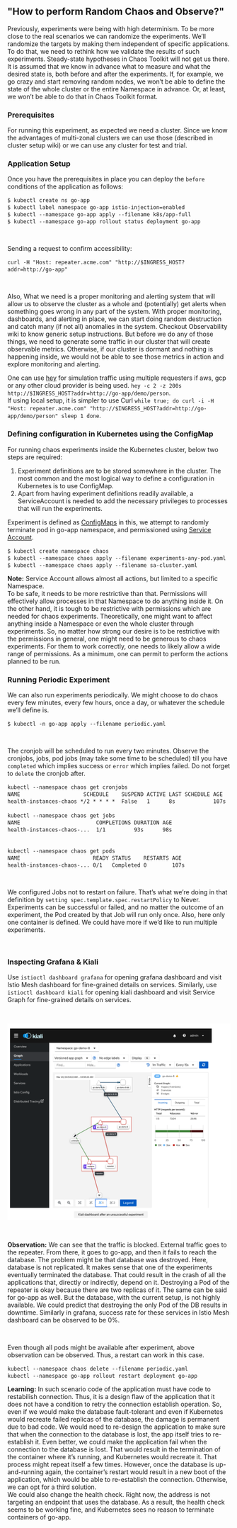 ## "How to perform Random Chaos and Observe?" 

Previously, experiments were being with high determinism. To be more close to the real scenarios we can randomize the experiments. We’ll randomize the targets by making them independent of specific applications. To do that, we need to rethink how we validate the results of such experiments. Steady-state hypotheses in Chaos Toolkit will not get us there. It is assumed that we know in advance what to measure and what the desired state is, both before and after the experiments. If, for example, we go crazy and start removing random nodes, we won’t be able to define the state of the whole cluster or the entire Namespace in advance. Or, at least, we won’t be able to do that in Chaos Toolkit format. 

### Prerequisites

For running this experiment, as expected we need a cluster. Since we know the advantages of multi-zonal clusters we can use those
(described in cluster setup wiki) or we can use any cluster for test and trial.

### Application Setup

Once you have the prerequisites in place you can deploy the `before` conditions
of the application as follows:

```shell
$ kubectl create ns go-app
$ kubectl label namespace go-app istio-injection=enabled
$ kubectl --namespace go-app apply --filename k8s/app-full
$ kubectl --namespace go-app rollout status deployment go-app
``` 
<br>

Sending a request to confirm accessibility:
```shell
curl -H "Host: repeater.acme.com" "http://$INGRESS_HOST?addr=http://go-app"
```
<br>

Also, What we need is a proper monitoring and alerting system that will allow us to observe the cluster as a whole and (potentially) get alerts when something goes wrong in any part of the system. With proper monitoring, dashboards, and alerting in place, we can start doing random destruction and catch many (if not all) anomalies in the system. Checkout Observability wiki to know generic setup instructions. But before we do any of those things, we need to generate some traffic in our cluster that will create observable metrics. Otherwise, if our cluster is dormant and nothing is happening inside, we would not be able to see those metrics in action and explore monitoring and alerting.

One can use [hey](https://formulae.brew.sh/formula/hey) for simulation traffic using multiple requesters if aws, gcp or any other cloud provider is being used. `hey -c 2 -z 200s http://$INGRESS_HOST?addr=http://go-app/demo/person`.<br>
If using local setup, it is simpler to use Curl `while true; do curl -i -H "Host: repeater.acme.com" "http://$INGRESS_HOST?addr=http://go-app/demo/person" sleep 1 done`.

### Defining configuration in Kubernetes using the ConfigMap

For running chaos experiments inside the Kubernetes cluster, below two steps are required:<br>
1. Experiment definitions are to be stored somewhere in the cluster. The most common and the most logical way to define a configuration in Kubernetes is to use ConfigMap.<br>
1. Apart from having experiment definitions readily available, a ServiceAccount is needed to add the necessary privileges to processes that will run the experiments.

Experiment is defined as [ConfigMaps](./experiments-any-pod.yaml) in this, we attempt to randomly terminate pod in go-app namespace, and permissioned using [Service Account](./sa-cluster.yaml).

```shell
$ kubectl create namespace chaos
$ kubectl --namespace chaos apply --filename experiments-any-pod.yaml
$ kubectl --namespace chaos apply --filename sa-cluster.yaml
```

**Note:** Service Account allows almost all actions, but limited to a specific Namespace.<br>
To be safe, it needs to be more restrictive than that. Permissions will effectively allow processes in that Namespace to do anything inside it. On the other hand, it is tough to be restrictive with permissions which are needed for chaos experiments. Theoretically, one might want to affect anything inside a Namespace or even the whole cluster through experiments. So, no matter how strong our desire is to be restrictive with the permissions in general, one might need to be generous to chaos experiments. For them to work correctly, one needs to likely allow a wide range of permissions. As a minimum, one can permit to perform the actions planned to be run.


### Running Periodic Experiment

We can also run experiments periodically. We might choose to do chaos every few minutes, every few hours, once a day, or whatever the schedule we’ll define is.


```shell
$ kubectl -n go-app apply --filename periodic.yaml
```

<br>

The cronjob will be scheduled to run every two minutes.
Observe the cronjobs, jobs, pod jobs (may take some time to be scheduled) till you have `completed` which implies success or `error` which implies failed. Do not forget to `delete` the cronjob after.

```shell
kubectl --namespace chaos get cronjobs
NAME                    SCHEDULE    SUSPEND ACTIVE LAST SCHEDULE AGE
health-instances-chaos */2 * * * *  False   1      8s            107s

kubectl --namespace chaos get jobs
NAME                        COMPLETIONS DURATION AGE
health-instances-chaos-...  1/1         93s      98s


kubectl --namespace chaos get pods
NAME                       READY STATUS    RESTARTS AGE
health-instances-chaos-... 0/1   Completed 0        107s

```
<br>

We configured Jobs not to restart on failure. That’s what we’re doing in that definition by `setting spec.template.spec.restartPolicy` to Never. Experiments can be successful or failed, and no matter the outcome of an experiment, the Pod created by that Job will run only once. Also, here only one container is defined. We could have more if we’d like to run multiple experiments.

<br>

### Inspecting Grafana & Kiali

Use `istioctl dashboard grafana` for opening grafana dashboard and visit Istio Mesh dashboard for fine-grained details on services. Similarly, use `istioctl dashboard kiali` for opening kiali dashboard and visit Service Graph for fine-grained details on services.

<br>

![image](./images/kiali_output.png)

<br>

**Observation:** We can see that the traffic is blocked. External traffic goes to the repeater. From there, it goes to go-app, and then it fails to reach the database. The problem might be that database was destroyed.
Here, database is not replicated. It makes sense that one of the experiments eventually terminated the database. That could result in the crash of all the applications that, directly or indirectly, depend on it. Destroying a Pod of the repeater is okay because there are two replicas of it. The same can be said for go-app as well. But the database, with the current setup, is not highly available. We could predict that destroying the only Pod of the DB results in downtime. Similarly in grafana, success rate for these services in Istio Mesh dashboard can be observed to be 0%.

<br>

Even though all pods might be available after experiment, above observation can be observed. Thus, a restart can work in this case.

```shell
kubectl --namespace chaos delete --filename periodic.yaml
kubectl --namespace go-app rollout restart deployment go-app
```

**Learning:** In such scenario code of the application must have code to restabilish connection. Thus, it is a design flaw of the application that it does not have a condition to retry 
the connection establish operation. So, even if we would make the database fault-tolerant and even if Kubernetes would recreate failed replicas of the database, the damage is permanent due to bad code. We would need to re-design the application to make sure that when the connection to the database is lost, the app itself tries to re-establish it.
Even better, we could make the application fail when the connection to the database is lost. That would result in the termination of the container where it’s running, and Kubernetes would recreate it. That process might repeat itself a few times. However, once the database is up-and-running again, the container’s restart would result in a new boot of the application, which would be able to re-establish the connection. Otherwise, we can opt for a third solution.<br>
We could also change the health check. Right now, the address is not targeting an endpoint that uses the database. As a result, the health check seems to be working fine, and Kubernetes sees no reason to terminate containers of go-app.
